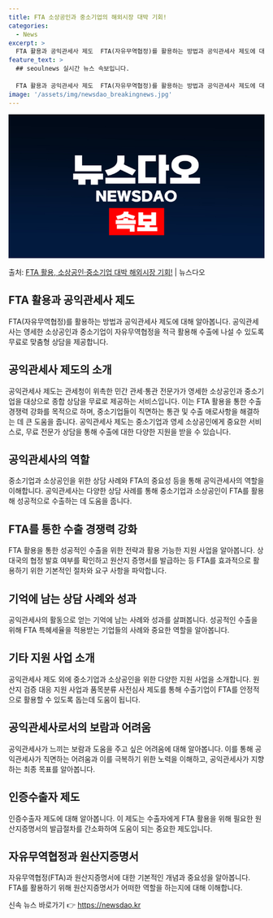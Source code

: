 ```yaml
---
title: FTA 소상공인과 중소기업의 해외시장 대박 기회!
categories:
  - News
excerpt: >
  FTA 활용과 공익관세사 제도  FTA(자유무역협정)를 활용하는 방법과 공익관세사 제도에 대해 알아보겠습니다…
feature_text: >
  ## seoulnews 실시간 뉴스 속보입니다.

  FTA 활용과 공익관세사 제도  FTA(자유무역협정)를 활용하는 방법과 공익관세사 제도에 대해 알아보겠습니다…
image: '/assets/img/newsdao_breakingnews.jpg'
---
```


![뉴스다오 속보](/assets/img/newsdao_breakingnews.jpg)

<p>출처: <a href="https://newsdao.kr/4574" rel="dofollow">FTA 활용, 소상공인·중소기업 대박 해외시장 기회!</a> | 뉴스다오</p>

<h2 data-ke-size="size26">FTA 활용과 공익관세사 제도</h2>
<p data-ke-size="size16">FTA(자유무역협정)를 활용하는 방법과 공익관세사 제도에 대해 알아봅니다. 공익관세사는 영세한 소상공인과 중소기업이 자유무역협정을 적극 활용해 수출에 나설 수 있도록 무료로 맞춤형 상담을 제공합니다.</p>

<h2 data-ke-size="size23">공익관세사 제도의 소개</h2>
<p data-ke-size="size16">공익관세사 제도는 관세청이 위촉한 민간 관세·통관 전문가가 영세한 소상공인과 중소기업을 대상으로 종합 상담을 무료로 제공하는 서비스입니다. 이는 FTA 활용을 통한 수출 경쟁력 강화를 목적으로 하며, 중소기업들이 직면하는 통관 및 수출 애로사항을 해결하는 데 큰 도움을 줍니다. 공익관세사 제도는 중소기업과 영세 소상공인에게 중요한 서비스로, 무료 전문가 상담을 통해 수출에 대한 다양한 지원을 받을 수 있습니다.</p>

<h2 data-ke-size="size23">공익관세사의 역할</h2>
<p data-ke-size="size16">중소기업과 소상공인을 위한 상담 사례와 FTA의 중요성 등을 통해 공익관세사의 역할을 이해합니다. 공익관세사는 다양한 상담 사례를 통해 중소기업과 소상공인이 FTA를 활용해 성공적으로 수출하는 데 도움을 줍니다.</p>

<h2 data-ke-size="size23">FTA를 통한 수출 경쟁력 강화</h2>
<p data-ke-size="size16">FTA 활용을 통한 성공적인 수출을 위한 전략과 활용 가능한 지원 사업을 알아봅니다. 상대국의 협정 발효 여부를 확인하고 원산지 증명서를 발급하는 등 FTA를 효과적으로 활용하기 위한 기본적인 절차와 요구 사항을 파악합니다.</p>

<h2 data-ke-size="size23">기억에 남는 상담 사례와 성과</h2>
<p data-ke-size="size16">공익관세사의 활동으로 얻는 기억에 남는 사례와 성과를 살펴봅니다. 성공적인 수출을 위해 FTA 특혜세율을 적용받는 기업들의 사례와 중요한 역할을 알아봅니다.</p>

<h2 data-ke-size="size23">기타 지원 사업 소개</h2>
<p data-ke-size="size16">공익관세사 제도 외에 중소기업과 소상공인을 위한 다양한 지원 사업을 소개합니다. 원산지 검증 대응 지원 사업과 품목분류 사전심사 제도를 통해 수출기업이 FTA를 안정적으로 활용할 수 있도록 돕는데 도움이 됩니다.</p>

<h2 data-ke-size="size23">공익관세사로서의 보람과 어려움</h2>
<p data-ke-size="size16">공익관세사가 느끼는 보람과 도움을 주고 싶은 어려움에 대해 알아봅니다. 이를 통해 공익관세사가 직면하는 어려움과 이를 극복하기 위한 노력을 이해하고, 공익관세사가 지향하는 최종 목표를 알아봅니다.</p>

<h2 data-ke-size="size23">인증수출자 제도</h2>
<p data-ke-size="size16">인증수출자 제도에 대해 알아봅니다. 이 제도는 수출자에게 FTA 활용을 위해 필요한 원산지증명서의 발급절차를 간소화하여 도움이 되는 중요한 제도입니다.</p>

<h2 data-ke-size="size23">자유무역협정과 원산지증명서</h2>
<p data-ke-size="size16">자유무역협정(FTA)과 원산지증명서에 대한 기본적인 개념과 중요성을 알아봅니다. FTA를 활용하기 위해 원산지증명서가 어떠한 역할을 하는지에 대해 이해합니다.</p> 

신속 뉴스 바로가기 👉 <a href="https://newsdao.kr" rel="dofollow">https://newsdao.kr</a>


